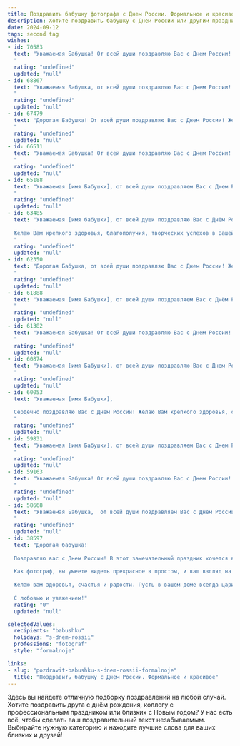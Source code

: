```yaml
---
title: Поздравить бабушку фотографа с Днем России. Формальное и красивое
description: Хотите поздравить бабушку с Днем России или другим праздником? Наш ИИ создаст незабываемое поздравление, а вы обязательно выделитесь среди других.  
date: 2024-09-12
tags: second tag
wishes:
- id: 70583
  text: "Уважаемая Бабушка! От всей души поздравляю Вас с Днем России! Желаю Вам крепкого здоровья, благополучия и долгих лет жизни. Пусть Ваша жизнь будет наполнена радостью, любовью и творческим вдохновением. С праздником!
  "
  rating: "undefined"
  updated: "null"
- id: 68867
  text: "Уважаемая Бабушка, от всей души поздравляю Вас с Днем России! Желаю Вам крепкого здоровья, благополучия и творческих успехов в работе фотографа. Пусть каждый Ваш снимок станет настоящим шедевром, запечатлевая яркие моменты жизни. С праздником!
  "
  rating: "undefined"
  updated: "null"
- id: 67479
  text: "Дорогая Бабушка! От всей души поздравляю Вас с Днем России! Желаю Вам крепкого здоровья, благополучия и мирного неба над головой. Пусть фотографии, которые Вы создаете, всегда будут наполнены теплотой и любовью, а Ваша работа приносит Вам радость и удовлетворение!
  "
  rating: "undefined"
  updated: "null"
- id: 66511
  text: "Уважаемая Бабушка! От всей души поздравляю Вас с Днем России! Желаю Вам крепкого здоровья, мирного неба над головой и творческого вдохновения! Пусть Ваш талант фотографа приносит Вам радость и удачу, а снимки всегда радуют Вас и Ваших близких.
  "
  rating: "undefined"
  updated: "null"
- id: 65188
  text: "Уважаемая [имя Бабушки], от всей души поздравляем Вас с Днем России! Желаем Вам крепкого здоровья, семейного благополучия и творческих успехов в любимом деле. Пусть Ваш фотоаппарат всегда ловит только светлые моменты жизни, а снимки радуют Вас и Ваших близких!
  "
  rating: "undefined"
  updated: "null"
- id: 63485
  text: "Уважаемая [имя бабушки], от всей души поздравляю Вас с Днём России!
  
  Желаю Вам крепкого здоровья, благополучия, творческих успехов в Вашей любимой профессии фотографа и  радости от каждого прожитого дня.
  "
  rating: "undefined"
  updated: "null"
- id: 62350
  text: "Дорогая Бабушка, от всей души поздравляю Вас с Днем России! Желаю Вам крепкого здоровья, благополучия и процветания! Пусть Ваша жизнь будет наполнена радостью, а Ваша  фото-летопись, полная ярких и запоминающихся мгновений.
  "
  rating: "undefined"
  updated: "null"
- id: 61888
  text: "Уважаемая [имя Бабушки], от всей души поздравляем Вас с Днём России! Желаем Вам крепкого здоровья, благополучия и вдохновения. Пусть Ваш талант фотографа продолжает радовать нас яркими снимками, запечатлевающими красоту нашей Родины и самые трогательные моменты жизни!
  "
  rating: "undefined"
  updated: "null"
- id: 61382
  text: "Уважаемая Бабушка! От всей души поздравляю Вас с Днем России! Пусть этот праздник принесет Вам много радости, тепла и вдохновения. Желаю Вам крепкого здоровья, семейного благополучия и незабываемых мгновений, которые Вы сможете запечатлеть своим фотоаппаратом.
  "
  rating: "undefined"
  updated: "null"
- id: 60874
  text: "Уважаемая [имя Бабушки], от всей души поздравляю Вас с Днем России! Желаю Вам крепкого здоровья, благополучия и множества ярких моментов в жизни. Пусть Ваша камера всегда ловит самые лучшие кадры, а фотографии продолжают радовать Вас и Ваших близких.
  "
  rating: "undefined"
  updated: "null"
- id: 60053
  text: "Уважаемая [имя Бабушки],
  
  Сердечно поздравляю Вас с Днем России! Желаю Вам крепкого здоровья, семейного благополучия и творческих успехов в Вашем любимом деле – фотографии. Пусть каждый кадр, который Вы запечатлеваете, дарит Вам радость и вдохновение!
  "
  rating: "undefined"
  updated: "null"
- id: 59831
  text: "Уважаемая [имя Бабушки], от всей души поздравляем Вас с Днем России! Желаем Вам крепкого здоровья, благополучия и творческого вдохновения в Вашем любимом деле — фотографии. Пусть каждый снимок, сделанный Вашими руками, будет полон жизни и радости, а память о прекрасных моментах навсегда сохранится в Вашей коллекции.
  "
  rating: "undefined"
  updated: "null"
- id: 59163
  text: "Уважаемая Бабушка! От всей души поздравляю Вас с Днем России! Желаю Вам крепкого здоровья, бодрости духа и  радости от жизни! Пусть каждый Ваш день будет наполнен  яркими красками, как Ваши чудесные фотографии.
  "
  rating: "undefined"
  updated: "null"
- id: 58668
  text: "Уважаемая Бабушка,  от всей души поздравляем Вас с Днем России! Желаем Вам крепкого здоровья,  счастья,  мирного неба над головой и вдохновения для новых творческих фоторабот! Пусть Ваша жизнь будет яркой,  как лучшие снимки!
  "
  rating: "undefined"
  updated: "null"
- id: 38597
  text: "Дорогая бабушка!
  
  Поздравляю вас с Днем России! В этот замечательный праздник хочется выразить глубокую благодарность за ваши мудрость и теплоту. Вы воспитываете в нас любовь к родной земле и её культуре.
  
  Как фотограф, вы умеете видеть прекрасное в простом, и ваш взгляд на мир вдохновляет всех нас. Пусть каждое мгновение вашей жизни будет запечатлено в самых ярких красках, а труд стоит на службе искусства и восприятия красоты!
  
  Желаю вам здоровья, счастья и радости. Пусть в вашем доме всегда царит уют, а в сердце – мир и гармония.
  
  С любовью и уважением!"
  rating: "0"
  updated: "null"

selectedValues:
  recipients: "babushku"
  holidays: "s-dnem-rossii"
  professions: "fotograf"
  style: "formalnoje"

links:
- slug: "pozdravit-babushku-s-dnem-rossii-formalnoje"
  title: "Поздравить бабушку с Днем России. Формальное и красивое"
---
```


Здесь вы найдете отличную подборку поздравлений на любой случай. 
Хотите поздравить друга с днём рождения, коллегу с профессиональным праздником или близких с Новым годом? У нас есть всё, чтобы сделать ваш поздравительный текст незабываемым. Выбирайте нужную категорию и находите лучшие слова для ваших близких и друзей!
